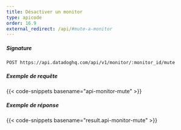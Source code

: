 ```yaml
---
title: Désactiver un monitor
type: apicode
order: 16.9
external_redirect: /api/#mute-a-monitor
---
```


##### Signature
`POST https://api.datadoghq.com/api/v1/monitor/:monitor_id/mute`
##### Exemple de requête
{{< code-snippets basename="api-monitor-mute" >}}
##### Exemple de réponse
{{< code-snippets basename="result.api-monitor-mute" >}}